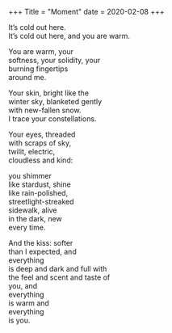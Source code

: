 +++
Title = "Moment"
date = 2020-02-08
+++

It’s cold out here. <br/>
It’s cold out here, and you are warm. <br/>

You are warm, your <br/>
softness, your solidity, your <br/>
burning fingertips <br/>
around me. <br/>

Your skin, bright like the <br/>
winter sky, blanketed gently <br/>
with new-fallen snow. <br/>
I trace your constellations. <br/>

Your eyes, threaded <br/>
with scraps of sky, <br/>
twilit, electric, <br/>
cloudless and kind: <br/>

you shimmer <br/>
like stardust, shine <br/>
like rain-polished, <br/>
streetlight-streaked <br/>
sidewalk, alive <br/>
in the dark, new <br/>
every time. <br/>

And the kiss: softer <br/>
than I expected, and <br/>
everything <br/>
is deep and dark and full with <br/>
the feel and scent and taste of <br/>
you, and <br/>
everything <br/>
is warm and <br/>
everything <br/>
is you. <br/>
